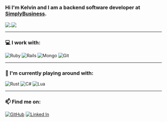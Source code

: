 ### Hi I'm Kelvin and I am a backend software developer at [SimplyBusiness](www.simplybusiness.co.uk).

<a href="https://github.com/kks110/">
  <img align="center" src="[https://github-readme-stats.vercel.app/api/pin/?username=anuraghazra&repo=github-readme-stats](https://github-readme-stats.vercel.app/api?username=kks110&count_private=true&show_icons=true&line_height=20&include_all_commits=true&theme=github_dark)" />
</a>
<a href="[https://github.com/anuraghazra/convoychat](https://github.com/kks110/)">
  <img align="center" src="https://github-readme-stats.vercel.app/api/top-langs/?username=kks110&langs_count=8&hide=JavaScript&layout=compact&theme=github_dark" />
</a>

-----------------------

### 💻 I work with:

![Ruby](https://img.shields.io/badge/ruby-%23CC342D.svg?&style=for-the-badge&logo=ruby&logoColor=white) ![Rails](https://img.shields.io/badge/rails%20-%23CC0000.svg?&style=for-the-badge&logo=ruby-on-rails&logoColor=white) ![Mongo](https://img.shields.io/badge/MongoDB-%234ea94b.svg?&style=for-the-badge&logo=mongodb&logoColor=white) ![Git](https://img.shields.io/badge/git%20-%23F05033.svg?&style=for-the-badge&logo=git&logoColor=white)

-----------------------

### 🌱 I'm currently playing around with:

 ![Rust](https://img.shields.io/badge/rust-%23000000.svg?&style=for-the-badge&logo=rust&logoColor=white) ![C#](https://img.shields.io/badge/C%23%20-%23239120.svg?&style=for-the-badge&logo=c-sharp&logoColor=white) ![Lua](https://img.shields.io/badge/Lua-blue?logo=lua&style=for-the-badge)

-----------------------

### 📫 Find me on:

[![GitHub](https://img.shields.io/badge/github%20-%23121011.svg?&style=for-the-badge&logo=github&logoColor=white)](https://github.com/kks110) [![Linked In](https://img.shields.io/badge/linkedin%20-%230077B5.svg?&style=for-the-badge&logo=linkedin&logoColor=white)](https://www.linkedin.com/in/kelvin-samuel-0910b92a/)

